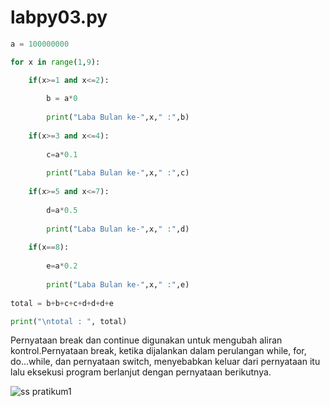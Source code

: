 # labpy03.py
``` python
a = 100000000

for x in range(1,9):

    if(x>=1 and x<=2):
    
        b = a*0
        
        print("Laba Bulan ke-",x," :",b)
        
    if(x>=3 and x<=4):
    
        c=a*0.1
        
        print("Laba Bulan ke-",x," :",c)
        
    if(x>=5 and x<=7):
    
        d=a*0.5
        
        print("Laba Bulan ke-",x," :",d)
        
    if(x==8):
    
        e=a*0.2
        
        print("Laba Bulan ke-",x," :",e)
        
total = b+b+c+c+d+d+d+e

print("\ntotal : ", total)
```

Pernyataan break dan continue digunakan untuk mengubah aliran kontrol.Pernyataan break, ketika dijalankan dalam perulangan while, for, do...while, dan pernyataan switch, menyebabkan keluar dari pernyataan itu lalu eksekusi program berlanjut dengan pernyataan berikutnya.

![ss pratikum1](https://user-images.githubusercontent.com/46735662/52927939-9ffc2880-336f-11e9-8e5c-6a8dbc8359ff.PNG)
